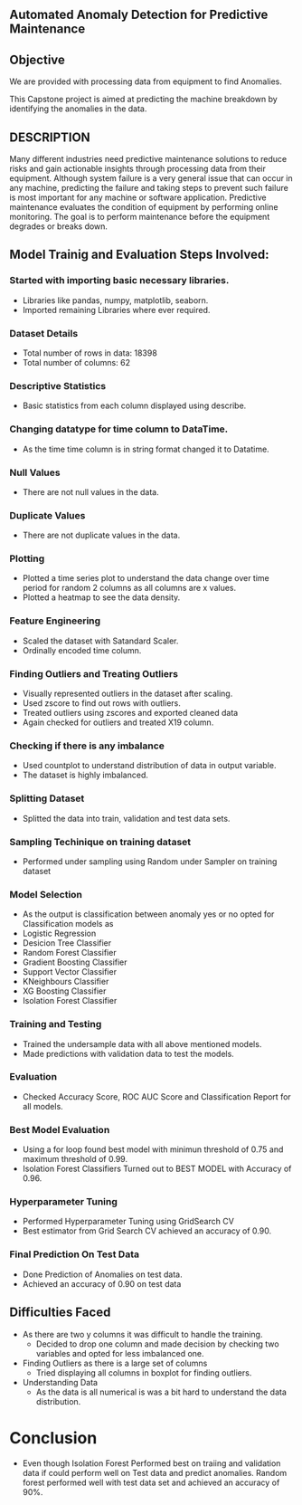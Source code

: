 ## Automated Anomaly Detection for Predictive Maintenance

## Objective
We are provided with processing data from equipment to find Anomalies.

This Capstone project is aimed at predicting the machine breakdown by identifying the anomalies in the data.

## DESCRIPTION
Many different industries need predictive maintenance solutions to reduce risks and gain actionable insights through processing data from their equipment.
Although system failure is a very general issue that can occur in any machine, predicting the failure and taking steps to prevent such failure is most important for any machine or software application.
Predictive maintenance evaluates the condition of equipment by performing online monitoring. The goal is to perform maintenance before the equipment degrades or breaks down.
## Model Trainig and Evaluation Steps Involved:

### Started with importing basic necessary libraries.
- Libraries like pandas, numpy, matplotlib, seaborn.
- Imported remaining Libraries where ever required.
### Dataset Details
- Total number of rows in data: 18398
- Total number of columns: 62
### Descriptive Statistics
- Basic statistics from each column displayed using describe.
### Changing datatype for time column to DataTime.
- As the time time column is in string format changed it to Datatime.
### Null Values
- There are not null values in the data.
### Duplicate Values
- There are not duplicate values in the data.
### Plotting
- Plotted a time series plot to understand the data change over time period for random 2 columns as all columns are x values.
- Plotted a heatmap to see the data density.
### Feature Engineering
- Scaled the dataset with Satandard Scaler.
- Ordinally encoded time column.
### Finding Outliers and Treating Outliers
- Visually represented outliers in the dataset after scaling.
- Used zscore to find out rows with outliers.
- Treated outliers using zscores and exported cleaned data
- Again checked for outliers and treated X19 column.
### Checking if there is any imbalance
- Used countplot to understand distribution of data in output variable.
- The dataset is highly imbalanced.
### Splitting Dataset
- Splitted the data into train, validation and test data sets.
### Sampling Techinique on training dataset
- Performed under sampling using Random under Sampler on training dataset
### Model Selection
- As the output is classification between anomaly yes or no opted for Classification models as
- Logistic Regression
- Desicion Tree Classifier
- Random Forest Classifier
- Gradient Boosting Classifier
- Support Vector Classifier
- KNeighbours Classifier
- XG Boosting Classifier
- Isolation Forest Classifier
### Training and Testing
- Trained the undersample data with all above mentioned models.
- Made predictions with validation data to test the models.
### Evaluation 
- Checked Accuracy Score, ROC AUC Score and Classification Report for all models.
### Best Model Evaluation
- Using a for loop found best model with minimun threshold of 0.75 and maximum threshold of 0.99.
- Isolation Forest Classifiers Turned out to BEST MODEL with Accuracy of 0.96.
### Hyperparameter Tuning
- Performed Hyperparameter Tuning using GridSearch CV
- Best estimator from Grid Search CV achieved an accuracy of 0.90.
### Final Prediction On Test Data
- Done Prediction of Anomalies on test data.
- Achieved an accuracy of 0.90 on test data


## Difficulties Faced
- As there are two y columns it was difficult to handle the training.
  - Decided to drop one column and  made decision by checking two variables and opted for less imbalanced one.
- Finding Outliers as there is a large set of columns
  - Tried displaying all columns in boxplot for finding outliers.
- Understanding Data
  - As the data is all numerical is was a bit hard to understand the data distribution.

# Conclusion
- Even though Isolation Forest Performed best on traiing and validation data if could perform well on Test data and predict anomalies. Random forest performed well with test data set and achieved an accuracy of 90%.
